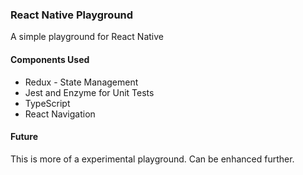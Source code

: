 ### React Native Playground

A simple playground for React Native

#### Components Used

* Redux - State Management
* Jest and Enzyme for Unit Tests
* TypeScript
* React Navigation


#### Future

This is more of a experimental playground. Can be enhanced further.



